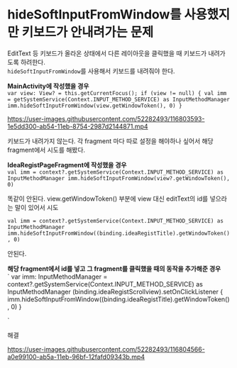 # hideSoftInputFromWindow를 사용했지만 키보드가 안내려가는 문제

EditText 등 키보드가 올라온 상태에서 다른 레이아웃을 클릭했을 때 키보드가 내려가도록 하려한다.</br>
`hideSoftInputFromWindow`를 사용해서 키보드를 내려줘야 한다.

**MainActivity에 작성했을 경우**</br>
`
        var view: View? = this.getCurrentFocus();
        if (view != null) {
            val imm = getSystemService(Context.INPUT_METHOD_SERVICE) as InputMethodManager
            imm.hideSoftInputFromWindow(view.getWindowToken(), 0)
        }
`</br>

https://user-images.githubusercontent.com/52282493/116803593-1e5dd300-ab54-11eb-8754-2987d2144871.mp4

키보드가 내려가지 않는다. 각 fragment 마다 따로 설정을 해야하나 싶어서 해당 fragment에서 시도를 해봤다.

**IdeaRegistPageFragment에 작성했을 경우**</br>
`
        val imm = context?.getSystemService(Context.INPUT_METHOD_SERVICE) as InputMethodManager
        imm.hideSoftInputFromWindow(view?.getWindowToken(), 0)
`</br>

똑같이 안된다. view.getWindowToken() 부분에 view 대신 editText의 id를 넣으라는 말이 있어서 시도

`
        val imm = context?.getSystemService(Context.INPUT_METHOD_SERVICE) as InputMethodManager
        imm.hideSoftInputFromWindow((binding.ideaRegistTitle).getWindowToken(), 0)
`</br>

안된다.

**해당 fragment에서 id를 넣고 그 fragment를 클릭했을 때의 동작을 추가해준 경우**</br>
`
        var imm: InputMethodManager = context?.getSystemService(Context.INPUT_METHOD_SERVICE) as InputMethodManager
        (binding.ideaRegistScrollview).setOnClickListener {
            imm.hideSoftInputFromWindow((binding.ideaRegistTitle).getWindowToken(), 0)
        }

` </br>

해결

https://user-images.githubusercontent.com/52282493/116804566-a0e99100-ab5a-11eb-96bf-12fafd09343b.mp4
